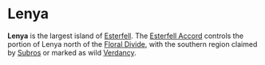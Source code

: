 # Lenya

**Lenya** is the largest island of [Esterfell](../). The [Esterfell Accord](../../ch-2-people-of-mote/societies/esterfell-accord/) controls the portion of Lenya north of the [Floral Divide](floral-divide.md), with the southern region claimed by [Subros](../../ch-2-people-of-mote/societies/subros.md) or marked as wild [Verdancy](../../ch-2-people-of-mote/societies/verdancy/).
